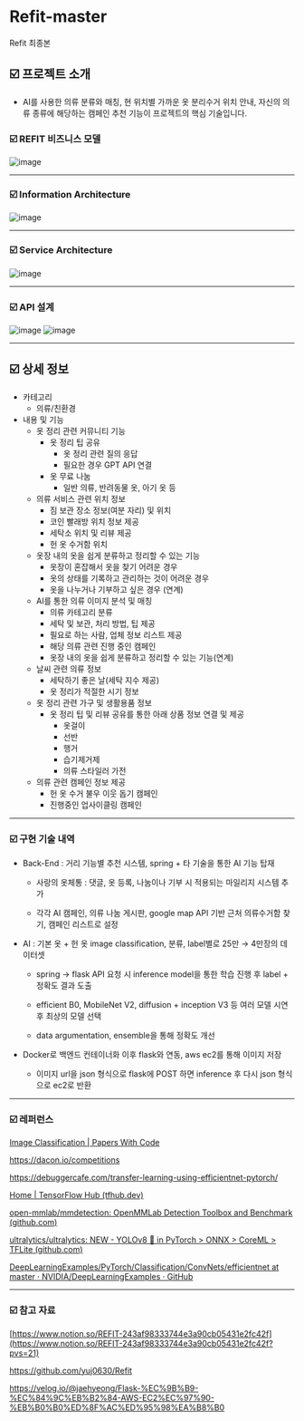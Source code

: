 # Refit-master
Refit 최종본
## ☑️ 프로젝트 소개

- AI를 사용한 의류 분류와 매칭, 현 위치별 가까운 옷 분리수거 위치 안내, 자신의 의류 종류에 해당하는 캠페인 추천 기능이 프로젝트의 핵심 기술입니다.

### ☑️ REFIT 비즈니스 모델
![image](https://github.com/hanjhoon/Refit-master/assets/121271030/eb40abe6-ceeb-4391-b642-354a73b9ddde)

---

### ☑️ Information Architecture
![image](https://github.com/hanjhoon/Refit-master/assets/121271030/3bc3b96c-beb0-4ab8-b4bc-7f97824c9ca6)

---

### ☑️ Service Architecture
![image](https://github.com/hanjhoon/Refit-master/assets/121271030/00775810-81da-459e-a66b-1d51b7f75433)

---

### ☑️ API 설계
![image](https://github.com/hanjhoon/Refit-master/assets/121271030/bc8ee3dd-01bc-4633-b34b-2b0afa07cb5e)
![image](https://github.com/hanjhoon/Refit-master/assets/121271030/331666cc-97d8-473b-8ad5-0fe2ac57a476)

---


## ☑️ 상세 정보

- 카테고리
    - 의류/친환경
- 내용 및 기능
    - 옷 정리 관련 커뮤니티 기능
        - 옷 정리 팁 공유
            - 옷 정리 관련 질의 응답
            - 필요한 경우 GPT API 연결
        - 옷 무료 나눔
            - 일반 의류, 반려동물 옷, 아기 옷 등
    - 의류 서비스 관련 위치 정보
        - 짐 보관 장소 정보(여분 자리) 및 위치
        - 코인 빨래방 위치 정보 제공
        - 세탁소 위치 및 리뷰 제공
        - 헌 옷 수거함 위치
    - 옷장 내의 옷을 쉽게 분류하고 정리할 수 있는 기능
        - 옷장이 혼잡해서 옷을 찾기 어려운 경우
        - 옷의 상태를 기록하고 관리하는 것이 어려운 경우
        - 옷을 나누거나 기부하고 싶은 경우 (연계)
    - AI를 통한 의류 이미지 분석 및 매칭
        - 의류 카테고리 분류
        - 세탁 및 보관, 처리 방법, 팁 제공
        - 필요로 하는 사람, 업체 정보 리스트 제공
        - 해당 의류 관련 진행 중인 캠페인
        - 옷장 내의 옷을 쉽게 분류하고 정리할 수 있는 기능(연계)
    - 날씨 관련 의류 정보
        - 세탁하기 좋은 날(세탁 지수 제공)
        - 옷 정리가 적절한 시기 정보
    - 옷 정리 관련 가구 및 생활용품 정보
        - 옷 정리 팁 및 리뷰 공유를 통한 아래 상품 정보 연결 및 제공
            - 옷걸이
            - 선반
            - 행거
            - 습기제거제
            - 의류 스타일러 가전
    - 의류 관련 캠페인 정보 제공
        - 헌 옷 수거 불우 이웃 돕기 캠페인
        - 진행중인 업사이클링 캠페인

---

### ☑️ 구현 기술 내역

+ Back-End : 거리 기능별 추천 시스템, spring + 타 기술을 통한 AI 기능 탑재

  + 사랑의 옷체통 : 댓글, 옷 등록, 나눔이나 기부 시 적용되는 마일리지 시스템 추가

  + 각각 AI 캠페인, 의류 나눔 게시판, google map API 기반 근처 의류수거함 찾기, 캠페인 리스트로 설정

+ AI : 기본 옷 + 헌 옷 image classification, 분류, label별로 25만 → 4만장의 데이터셋

  + spring → flask API 요청 시 inference model을 통한 학습 진행 후 label + 정확도 결과 도출

  + efficient B0, MobileNet V2, diffusion + inception V3 등 여러 모델 시연 후 최상의 모델 선택

  + data argumentation, ensemble을 통해 정확도 개선 

+ Docker로 백엔드 컨테이너화 이후 flask와 연동, aws ec2를 통해 이미지 저장

  + 이미지 url을 json 형식으로 flask에 POST 하면 inference 후 다시 json 형식으로 ec2로 반환

---

### ☑️ 레퍼런스

[Image Classification | Papers With Code](https://paperswithcode.com/task/image-classification)

https://dacon.io/competitions

https://debuggercafe.com/transfer-learning-using-efficientnet-pytorch/

[Home | TensorFlow Hub (tfhub.dev)](https://tfhub.dev/)

[open-mmlab/mmdetection: OpenMMLab Detection Toolbox and Benchmark (github.com)](https://github.com/open-mmlab/mmdetection)

[ultralytics/ultralytics: NEW - YOLOv8 🚀 in PyTorch > ONNX > CoreML > TFLite (github.com)](https://github.com/ultralytics/ultralytics/tree/main)

[DeepLearningExamples/PyTorch/Classification/ConvNets/efficientnet at master · NVIDIA/DeepLearningExamples · GitHub](https://github.com/NVIDIA/DeepLearningExamples/tree/master/PyTorch/Classification/ConvNets/efficientnet)

---

### ☑️ 참고 자료

[https://www.notion.so/REFIT-243af98333744e3a90cb05431e2fc42f](https://www.notion.so/REFIT-243af98333744e3a90cb05431e2fc42f?pvs=21)

https://github.com/yuj0630/Refit

https://velog.io/@jaehyeong/Flask-%EC%9B%B9-%EC%84%9C%EB%B2%84-AWS-EC2%EC%97%90-%EB%B0%B0%ED%8F%AC%ED%95%98%EA%B8%B0

